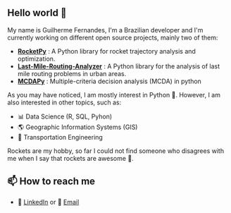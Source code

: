 ## Hello world 👋


My name is Guilherme Fernandes, I'm a Brazilian developer and I'm currently working
on different open source projects, mainly two of them: 
- [**RocketPy**](https://github.com/RocketPy-Team/RocketPy) : A Python library for rocket trajectory analysis and optimization.
- [**Last-Mile-Routing-Analyzer**](https://github.com/Gui-FernandesBR/Last-Mile-Routing-Analyzer) : A Python library for the analysis of last mile routing problems in urban areas.
- [**MCDAPy**](https://github.com/Gui-FernandesBR/mcdapy) : Multiple-criteria decision analysis (MCDA) in python


As you may have noticed, I am mostly interest in Python :snake:. 
However, I am also interested in other topics, such as:
- :bar_chart: Data Science (R, SQL, Pyhon)
- :earth_americas: Geographic Information Systems (GIS)  
- :truck: Transportation Engineering 

Rockets are my hobby, so far I could not find someone who disagrees with me when I say that rockets are awesome :rocket:.

## 📫 How to reach me
- :calling: [LinkedIn](https://www.linkedin.com/in/guifalves/) or :email: [Email](mailto:gf10.alves@gmail.com) 

